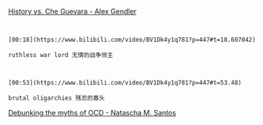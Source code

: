 [History vs. Che Guevara - Alex Gendler](https://www.bilibili.com/video/BV1Dk4y1q781?p=447)

```ad-note


[00:18](https://www.bilibili.com/video/BV1Dk4y1q781?p=447#t=18.607042)

ruthless war lord 无情的战争领主

```
```ad-note


[00:53](https://www.bilibili.com/video/BV1Dk4y1q781?p=447#t=53.48)

brutal oligarchies 残忍的寡头

```

[Debunking the myths of OCD - Natascha M. Santos](https://www.bilibili.com/video/BV1Dk4y1q781?p=448)